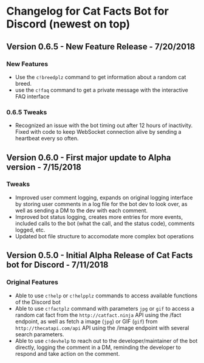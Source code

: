 # Changelog for Cat Facts Bot for Discord (newest on top)

## Version 0.6.5 - New Feature Release - 7/20/2018

### New Features

- Use the `c!breedplz` command to get information about a random cat breed.
- use the `c!faq` command to get a private message with the interactive FAQ interface

### 0.6.5 Tweaks

- Recognized an issue with the bot timing out after 12 hours of inactivity. Fixed with code to keep WebSocket connection alive by sending a heartbeat every so often.

## Version 0.6.0 - First major update to Alpha version - 7/15/2018

### Tweaks

- Improved user comment logging, expands on original logging interface by storing user comments in a log file for the bot dev to look over, as well as sending a DM to the dev with each comment.
- Improved bot status logging, creates more entries for more events, included calls to the bot (what the call, and the status code), comments logged, etc.
- Updated bot file structure to accomodate more complex bot operations

## Version 0.5.0 - Initial Alpha Release of Cat Facts bot for Discord - 7/11/2018

### Original Features

- Able to use `c!help` or `c!helpplz` commands to access available functions of the Discord bot
- Able to use `c!factplz` command with parameters `jpg` or `gif` to access a random cat fact from the `http://catfact.ninja` API using the /fact endpoint, as well as fetch a image (`jpg`) or GIF (`gif`) from `http://thecatapi.com/api` API using the /image endpoint with several search parameters.
- Able to use `c!devhelp` to reach out to the developer/maintainer of the bot directly, logging the comment in a DM, reminding the developer to respond and take action on the comment.
